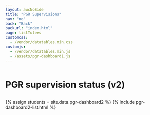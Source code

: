 ```yaml
---
layout: awcNoSide
title: "PGR Supervisions"
nav: "no"
back: "Back"
backurl: "index.html"
page: listTutees
customcss:
  - /vendor/datatables.min.css
customjs:
  - /vendor/datatables.min.js
  - /assets/pgr-dashboard1.js
---
```

<style>
h1 {padding: 12px 0}
.filters select {max-width:15em}
.table a { color: #007bff;}
.table td, .table th { vertical-align: middle; }
#xxxDataTable input {width: 3em}
.green {padding-right: 0.2em; color: #005F36 /* uon Forest Green 8*/}
.amber {padding-right: 0.2em; color: #F98109/* uon Mandarin Orange  */}
.red   {padding-right: 0.2em; color: #B91C2E /* uon Jubilee Red */}
.grey   {padding-right: 0.2em; color: #9FA8B1 /* uon blue tint */}
</style>

# PGR supervision status (v2)

{% assign students = site.data.pgr-dashboard2 %}
{% include pgr-dashboard2-list.html %}
